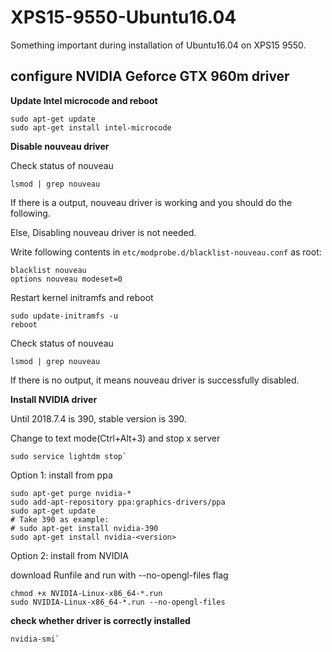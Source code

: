 # XPS15-9550-Ubuntu16.04
Something important during installation of Ubuntu16.04 on XPS15 9550.

## configure NVIDIA Geforce GTX 960m driver
**Update Intel microcode and reboot**
```
sudo apt-get update
sudo apt-get install intel-microcode
```
**Disable nouveau driver**

Check status of nouveau
```
lsmod | grep nouveau
```
If there is a output, nouveau driver is working and you should do the following.

Else, Disabling nouveau driver is not needed.

Write following contents in `etc/modprobe.d/blacklist-nouveau.conf` as root:
```
blacklist nouveau
options nouveau modeset=0
```

Restart kernel initramfs and reboot
```
sudo update-initramfs -u
reboot
```

Check status of nouveau
```
lsmod | grep nouveau
```
If there is no output, it means nouveau driver is successfully disabled.

**Install NVIDIA driver**

Until 2018.7.4 is 390, stable version is 390.

Change to text mode(Ctrl+Alt+3) and stop x server
```
sudo service lightdm stop`
```
Option 1: install from ppa
```
sudo apt-get purge nvidia-*
sudo add-apt-repository ppa:graphics-drivers/ppa
sudo apt-get update
# Take 390 as example:
# sudo apt-get install nvidia-390
sudo apt-get install nvidia-<version>
```

Option 2: install from NVIDIA

download Runfile and run with --no-opengl-files flag
```
chmod +x NVIDIA-Linux-x86_64-*.run
sudo NVIDIA-Linux-x86_64-*.run --no-opengl-files
```

**check whether driver is correctly installed**
```
nvidia-smi` 
```
